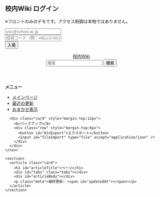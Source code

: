 <!doctype html>
<html lang="ja">
<head>
  <meta charset="utf-8" />
  <meta name="viewport" content="width=device-width,initial-scale=1" />
  <title>校内Wiki（デモ）</title>
  <link rel="stylesheet" href="styles.css" />
</head>
<body>

<!-- ログイン -->
<div id="login" class="auth hidden">
  <h2>校内Wiki ログイン</h2>
  <p class="meta">※フロントのみのデモです。アクセス制御は本物ではありません。</p>
  <form id="loginForm">
    <div class="row">
      <input id="email" type="email" placeholder="you@school.ac.jp" required />
    </div>
    <div class="row">
      <input id="invite" placeholder="招待コード（例：HELLO-SCHOOL）" required />
    </div>
    <div class="row">
      <button type="submit">入場</button>
    </div>
  </form>
</div>

<!-- 本体 -->
<div id="app">
  <header>
    <div class="brand"><a href="#/wiki/ホーム">校内Wiki</a></div>
    <form id="searchForm">
      <input id="searchInput" name="q" placeholder="検索" />
      <button>検索</button>
    </form>
    <div id="userbox"></div>
  </header>

  <div class="main" id="main">
    <nav>
      <b>メニュー</b>
      <ul>
        <li><a href="#/wiki/ホーム">メインページ</a></li>
        <li><a href="#/recent">最近の更新</a></li>
        <li><a href="#/random">おまかせ表示</a></li>
      </ul>

      <div class="card" style="margin-top:12px">
        <b>バックアップ</b>
        <div class="row" style="margin-top:6px">
          <button id="btnExport">エクスポート</button>
          <input id="fileImport" type="file" accept="application/json" />
        </div>
      </div>
    </nav>

    <section>
      <article class="card">
        <h1 id="articleTitle">ページ</h1>
        <div id="tabs" class="tabs"></div>
        <div id="articleBody"></div>
        <p class="meta">最終更新: <span id="updatedAt"></span></p>
      </article>
    </section>
  </div>
</div>

<script src="app.js"></script>
</body>
</html>
